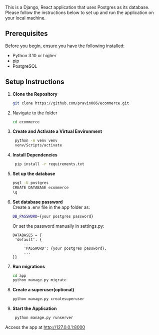 This is a Django, React application that uses Postgres as its database. Please follow the instructions below to set up and run the application on your local machine.

## Prerequisites

Before you begin, ensure you have the following installed:
- Python 3.10 or higher
- pip
- PostgreSQL

## Setup Instructions

1. **Clone the Repository**
   ```bash
   git clone https://github.com/pravin006/ecommerce.git

2. Navigate to the folder
   ```bash
   cd ecommerce
   
5. **Create and Activate a Virtual Environment**
   ```bash
    python -m venv venv
    venv/Scripts/activate
   
6. **Install Dependencies**
   ```bash
    pip install -r requirements.txt

7. **Set up the database**
   ```bash
   psql -U postgres
   CREATE DATABASE ecommerce
   \q

8. **Set database password**  
Create a .env file in the app folder as:
    ```bash
    DB_PASSWORD={your postgres password}
    ```
    
   Or set the password manually in settings.py:
   ```
   DATABASES = {
    'default': {
        ...
        'PASSWORD': {your postgres password},
        ...
   }}
   ```
   
10. **Run migrations**
    ```bash
    cd app
    python manage.py migrate

11. **Create a superuser(optional)**
    ```bash
    python manage.py createsuperuser

7. **Start the Application**
   ```bash
    python manage.py runserver

Access the app at http://127.0.0.1:8000

